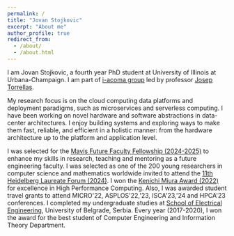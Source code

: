 ```yaml
---
permalink: /
title: "Jovan Stojkovic"
excerpt: "About me"
author_profile: true
redirect_from: 
  - /about/
  - /about.html
---
```


I am Jovan Stojkovic, a fourth year PhD student at University of Illinois at Urbana-Champaign. I am part of [i-acoma group](http://iacoma.cs.uiuc.edu/) led by professor [Josep Torrellas](http://iacoma.cs.uiuc.edu/josep/torrellas.html). 

My research focus is on the cloud computing data platforms and deployment paradigms, such as microservices and serverless computing. I have been working on novel hardware and software abstractions in data-center architectures. I enjoy building systems and exploring ways to make them fast, reliable, and efficient in a holistic manner: from the hardware architecture up to the platform and application level. 

I was selected for the [Mavis Future Faculty Fellowship (2024-2025)](https://mavis.grainger.illinois.edu/) to enhance my skills in research, teaching and mentoring as a future engineering faculty.
I was selected as one of the 200 young researchers in computer science and mathematics worldwide invited to attend the
[11th Heidelberg Laureate Forum (2024)](https://www.heidelberg-laureate-forum.org/forum/11th-hlf-2024.html).
I won the [Kenichi Miura Award (2022)](https://cs.illinois.edu/about/awards/graduate-fellowships-awards/kenichi-miura-award) for excellence in High Performance Computing.
Also, I was awarded student travel grants to attend MICRO'22, ASPLOS'22,'23, ISCA'23,'24 and HPCA'23 conferences.
I completed my undergraduate studies at [School of Electrical Engineering](https://www.etf.bg.ac.rs/en), University of Belgrade, Serbia. Every year (2017-2020), I won the award for the best student of Computer Engineering and Information Theory Department.

